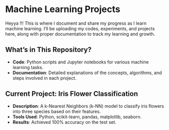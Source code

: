 # Machine Learning Projects
Heyya !!!  This is where I document and share my progress as I learn machine learning. I’ll be uploading my codes, experiments, and projects here, along with proper documentation to track my learning and growth.


## What’s in This Repository?
- **Code**: Python scripts and Jupyter notebooks for various machine learning tasks.
- **Documentation**: Detailed explanations of the concepts, algorithms, and steps involved in each project.

## Current Project: Iris Flower Classification
- **Description**: A k-Nearest Neighbors (k-NN) model to classify iris flowers into three species based on their features.
- **Tools Used**: Python, scikit-learn, pandas, matplotlib, seaborn.
- **Results**: Achieved 100% accuracy on the test set.

